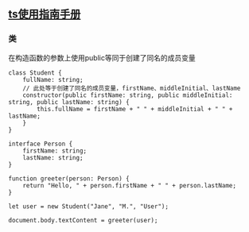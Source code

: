 ## [ts使用指南手册](http://www.patrickzhong.com/TypeScript/zh/tutorials/typescript-in-5-minutes.html)

### 类
在构造函数的参数上使用public等同于创建了同名的成员变量

```
class Student {
    fullName: string;
    // 此处等于创建了同名的成员变量，firstName、middleInitial、lastName
    constructor(public firstName: string, public middleInitial: string, public lastName: string) {
        this.fullName = firstName + " " + middleInitial + " " + lastName;
    }
}

interface Person {
    firstName: string;
    lastName: string;
}

function greeter(person: Person) {
    return "Hello, " + person.firstName + " " + person.lastName;
}

let user = new Student("Jane", "M.", "User");

document.body.textContent = greeter(user);
```